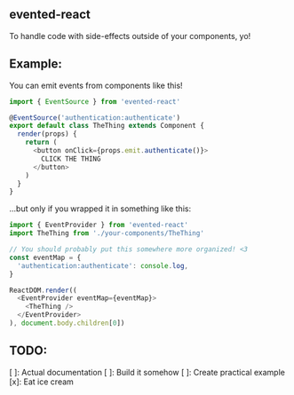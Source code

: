 ## evented-react

To handle code with side-effects outside of your components, yo!

## Example:

You can emit events from components like this!

```javascript
import { EventSource } from 'evented-react'

@EventSource('authentication:authenticate')
export default class TheThing extends Component {
  render(props) {
    return (
      <button onClick={props.emit.authenticate()}>
        CLICK THE THING
      </button>
    )
  }
}

```

...but only if you wrapped it in something like this:

```javascript
import { EventProvider } from 'evented-react'
import TheThing from './your-components/TheThing'

// You should probably put this somewhere more organized! <3
const eventMap = {
  'authentication:authenticate': console.log,
}

ReactDOM.render((
  <EventProvider eventMap={eventMap}>
    <TheThing />
  </EventProvider>
), document.body.children[0])

```

## TODO:

[ ]: Actual documentation
[ ]: Build it somehow
[ ]: Create practical example
[x]: Eat ice cream

